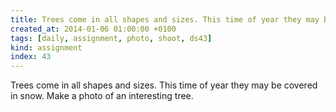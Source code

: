 ```yaml
---
title: Trees come in all shapes and sizes. This time of year they may be covered in snow.  Make a photo of an interesting tree.
created_at: 2014-01-06 01:00:00 +0100
tags: [daily, assignment, photo, shoot, ds43]
kind: assignment
index: 43
---
```


Trees come in all shapes and sizes. This time of year they may be covered in snow.  Make a photo of an interesting tree.
